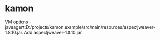 # kamon
VM options -javaagent:D:/projects/kamon.example/src/main/resources/aspectjweaver-1.8.10.jar.
Add aspectjweaver-1.8.10.jar
